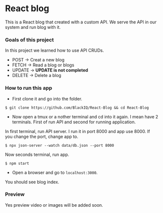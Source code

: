 # React blog

This is a React blog that created with a custom API. We serve the API in our system and run blog with it.

### Goals of this project

In this project we learned how to use API CRUDs.

- POST -> Creat a new blog
- FETCH -> Read a blog or blogs
- UPDATE -> **UPDATE is not completed**
- DELETE -> Delete a blog

### How to run this app

- First clone it and go into the folder.

```shell
$ git clone https://github.com/BlackIQ/React-Blog && cd React-Blog
```

- Now open a tmux or a nother terminal and cd into it again. I mean have 2 terminals. First of run API and second for running application.

In first terminal, run API server. I run it in port 8000 and app use 8000. If you change the port, change app to.

```shell
$ npx json-server --watch data/db.json --port 8000
```

Now seconds terminal, run app.

```shell
$ npm start
```

- Open a browser and go to `localhost:3000`.

You should see blog index.

### Preview

Yes preview video or images will be added soon.